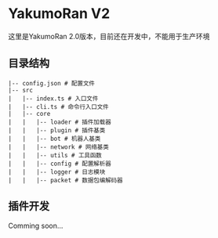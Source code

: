 # YakumoRan V2
这里是YakumoRan 2.0版本，目前还在开发中，不能用于生产环境

## 目录结构
```
|-- config.json # 配置文件
|-- src
|   |-- index.ts # 入口文件
|   |-- cli.ts # 命令行入口文件
|   |-- core
|   |   |-- loader # 插件加载器
|   |   |-- plugin # 插件基类
|   |   |-- bot # 机器人基类
|   |   |-- network # 网络基类
|   |   |-- utils # 工具函数
|   |   |-- config # 配置解析器
|   |   |-- logger # 日志模块
|   |   |-- packet # 数据包编解码器
```

## 插件开发
Comming soon...
